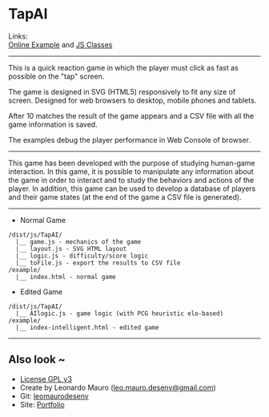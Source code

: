 # TapAI #

Links:      
[Online Example](http://projects.leonardomauro.com/tapai/) and [JS Classes](https://www.jsclasses.org/tapai)   
   
___
   
This is a quick reaction game in which the player must click as fast as possible on the "tap" screen.   
   
The game is designed in SVG (HTML5) responsively to fit any size of screen. Designed for web browsers to desktop, mobile phones and tablets.   
   
After 10 matches the result of the game appears and a CSV file with all the game information is saved.   
   
The examples debug the player performance in Web Console of browser.
   
___
   
   
This game has been developed with the purpose of studying human-game interaction. In this game, it is possible to manipulate any information about the game in order to interact and to study the behaviors and actions of the player. In addition, this game can be used to develop a database of players and their game states (at the end of the game a CSV file is generated).
   
___
   
* Normal Game   

```
/dist/js/TapAI/
  |__ game.js - mechanics of the game
  |__ layout.js - SVG HTML layout
  |__ logic.js - difficulty/score logic
  |__ toFile.js - export the results to CSV file
/example/
  |__ index.html - normal game
```
    
* Edited Game	

```
/dist/js/TapAI/
  |__ AIlogic.js - game logic (with PCG heuristic elo-based)
/example/
  |__ index-intelligent.html - edited game
```
    
	
___
   
## Also look ~  	
- [License GPL v3](LICENSE)
- Create by Leonardo Mauro (leo.mauro.desenv@gmail.com)
- Git: [leomaurodesenv](https://github.com/leomaurodesenv/)
- Site: [Portfolio](http://leonardomauro.com/portfolio/)
